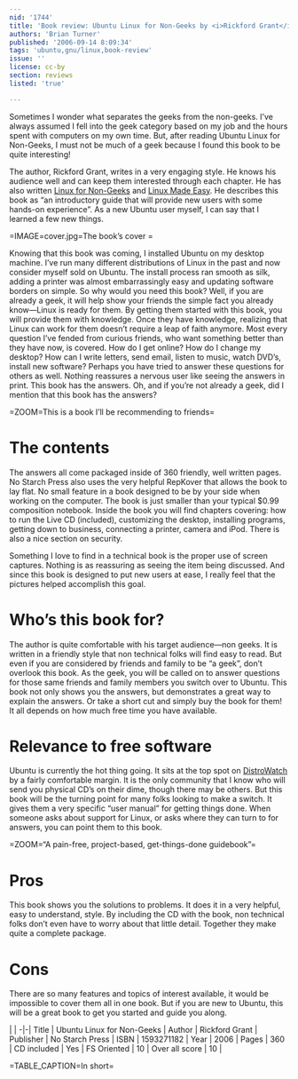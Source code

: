 ```yaml
---
nid: '1744'
title: 'Book review: Ubuntu Linux for Non-Geeks by <i>Rickford Grant</i>'
authors: 'Brian Turner'
published: '2006-09-14 8:09:34'
tags: 'ubuntu,gnu/linux,book-review'
issue: ''
license: cc-by
section: reviews
listed: 'true'

---
```

Sometimes I wonder what separates the geeks from the non-geeks. I’ve always assumed I fell into the geek category based on my job and the hours spent with computers on my own time. But, after reading Ubuntu Linux for Non-Geeks, I must not be much of a geek because I found this book to be quite interesting!

The author, Rickford Grant, writes in a very engaging style. He knows his audience well and can keep them interested through each chapter. He has also written [Linux for Non-Geeks](http://www.nostarch.com/frameset.php?startat=nongeeks) and [Linux Made Easy](http://www.freesoftwaremagazine.com/articles/book_review_linux_made_easy). He describes this book as “an introductory guide that will provide new users with some hands-on experience”. As a new Ubuntu user myself, I can say that I learned a few new things.


=IMAGE=cover.jpg=The book’s cover =

Knowing that this book was coming, I installed Ubuntu on my desktop machine. I’ve run many different distributions of Linux in the past and now consider myself sold on Ubuntu. The install process ran smooth as silk, adding a printer was almost embarrassingly easy and updating software borders on simple. So why would you need this book? Well, if you are already a geek, it will help show your friends the simple fact you already know—Linux is ready for them. By getting them started with this book, you will provide them with knowledge. Once they have knowledge, realizing that Linux can work for them doesn’t require a leap of faith anymore. Most every question I’ve fended from curious friends, who want something better than they have now, is covered. How do I get online? How do I change my desktop? How can I write letters, send email, listen to music, watch DVD’s, install new software? Perhaps you have tried to answer these questions for others as well. Nothing reassures a nervous user like seeing the answers in print. This book has the answers. Oh, and if you’re not already a geek, did I mention that this book has the answers?


=ZOOM=This is a book I’ll be recommending to friends=


# The contents

The answers all come packaged inside of 360 friendly, well written pages. No Starch Press also uses the very helpful RepKover that allows the book to lay flat. No small feature in a book designed to be by your side when working on the computer. The book is just smaller than your typical $0.99 composition notebook. Inside the book you will find chapters covering: how to run the Live CD (included), customizing the desktop, installing programs, getting down to business, connecting a printer, camera and iPod. There is also a nice section on security.

Something I love to find in a technical book is the proper use of screen captures. Nothing is as reassuring as seeing the item being discussed. And since this book is designed to put new users at ease, I really feel that the pictures helped accomplish this goal.


# Who’s this book for?

The author is quite comfortable with his target audience—non geeks. It is written in a friendly style that non technical folks will find easy to read. But even if you are considered by friends and family to be “a geek”, don’t overlook this book. As the geek, you will be called on to answer questions for those same friends and family members you switch over to Ubuntu. This book not only shows you the answers, but demonstrates a great way to explain the answers. Or take a short cut and simply buy the book for them! It all depends on how much free time you have available.


# Relevance to free software

Ubuntu is currently the hot thing going. It sits at the top spot on [DistroWatch](http://www.distrowatch.com) by a fairly comfortable margin. It is the only community that I know who will send you physical CD’s on their dime, though there may be others. But this book will be the turning point for many folks looking to make a switch. It gives them a very specific “user manual” for getting things done. When someone asks about support for Linux, or asks where they can turn to for answers, you can point them to this book.


=ZOOM=“A pain-free, project-based, get-things-done guidebook”=


# Pros

This book shows you the solutions to problems. It does it in a very helpful, easy to understand, style. By including the CD with the book, non technical folks don’t even have to worry about that little detail. Together they make quite a complete package.


# Cons

There are so many features and topics of interest available, it would be impossible to cover them all in one book. But if you are new to Ubuntu, this will be a great book to get you started and guide you along.


 | |
-|-|
Title | Ubuntu Linux for Non-Geeks | 
Author | Rickford Grant | 
Publisher | No Starch Press | 
ISBN | 1593271182 | 
Year | 2006 | 
Pages | 360 | 
CD included | Yes | 
FS Oriented | 10 | 
Over all score | 10 | 

=TABLE_CAPTION=In short=

